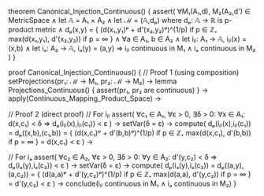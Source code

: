 theorem Canonical_Injection_Continuous() {
  assert(
    ∀M₁(A₁,d), M₂(A₂,d') ∈ MetricSpace ∧
    let 𝔸 = A₁ × A₂ ∧
    let ℳ = (𝔸,dₚ) where dₚ: 𝔸 → ℝ is p-product metric ∧
    dₚ(x,y) = {
      (d(x₁,y₁)ᵖ + d'(x₂,y₂)ᵖ)^(1/p) if p ∈ ℤ₊
      max(d(x₁,y₁), d'(x₂,y₂)) if p = ∞
    } ∧
    ∀a ∈ A₁, b ∈ A₂ ∧
    let iᵦ: A₁ → 𝔸, iᵦ(x) = (x,b) ∧
    let iₐ: A₂ → 𝔸, iₐ(y) = (a,y)
    ⇒ iᵦ continuous in M₁ ∧ iₐ continuous in M₂
  )
}

proof Canonical_Injection_Continuous() {
  // Proof 1 (using composition)
  setProjections(pr₁: ℳ → M₁, pr₂: ℳ → M₂) →
  lemma Projections_Continuous() {
    assert(pr₁, pr₂ are continuous)
  } →
  apply(Continuous_Mapping_Product_Space) →
  
  // Proof 2 (direct proof)
  // For iᵦ
  assert(
    ∀c₁ ∈ A₁, ∀ε > 0, ∃δ > 0:
    ∀x ∈ A₁: d(x,c₁) < δ ⇒ dₚ(iᵦ(x),iᵦ(c₁)) < ε
  ) →
  setVar(δ = ε) →
  compute(
    dₚ(iᵦ(x),iᵦ(c₁)) =
    dₚ((x,b),(c₁,b)) =
    {
      (d(x,c₁)ᵖ + d'(b,b)ᵖ)^(1/p) if p ∈ ℤ₊
      max(d(x,c₁), d'(b,b)) if p = ∞
    } =
    d(x,c₁) < ε
  ) →

  // For iₐ
  assert(
    ∀c₂ ∈ A₂, ∀ε > 0, ∃δ > 0:
    ∀y ∈ A₂: d'(y,c₂) < δ ⇒ dₚ(iₐ(y),iₐ(c₂)) < ε
  ) →
  setVar(δ = ε) →
  compute(
    dₚ(iₐ(y),iₐ(c₂)) =
    dₚ((a,y),(a,c₂)) =
    {
      (d(a,a)ᵖ + d'(y,c₂)ᵖ)^(1/p) if p ∈ ℤ₊
      max(d(a,a), d'(y,c₂)) if p = ∞
    } =
    d'(y,c₂) < ε
  ) →
  conclude(iᵦ continuous in M₁ ∧ iₐ continuous in M₂)
}